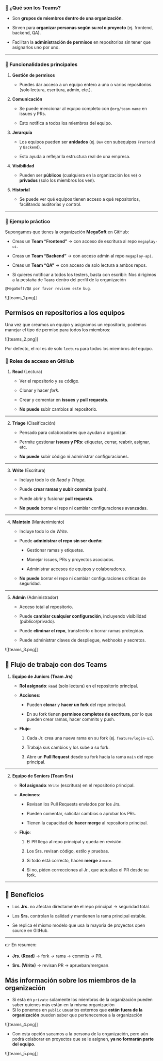 ### 🔹 ¿Qué son los Teams?

- Son **grupos de miembros dentro de una organización**.
    
- Sirven para **organizar personas según su rol o proyecto** (ej. frontend, backend, QA).
    
- Facilitan la **administración de permisos** en repositorios sin tener que asignarlos uno por uno.
    

---

### 🔹 Funcionalidades principales

1. **Gestión de permisos**
    
    - Puedes dar acceso a un equipo entero a uno o varios repositorios (solo lectura, escritura, admin, etc.).
        
2. **Comunicación**
    
    - Se puede mencionar al equipo completo con `@org/team-name` en issues y PRs.
        
    - Esto notifica a todos los miembros del equipo.
        
3. **Jerarquía**
    
    - Los equipos pueden ser **anidados** (ej. `Dev` con subequipos `Frontend` y `Backend`).
        
    - Esto ayuda a reflejar la estructura real de una empresa.
        
4. **Visibilidad**
    
    - Pueden ser **públicos** (cualquiera en la organización los ve) o **privados** (solo los miembros los ven).
        
5. **Historial**
    
    - Se puede ver qué equipos tienen acceso a qué repositorios, facilitando auditorías y control.
        

---

### 🔹 Ejemplo práctico

Supongamos que tienes la organización **MegaSoft** en GitHub:

- Creas un **Team “Frontend”** → con acceso de escritura al repo `megaplay-ui`.
    
- Creas un **Team “Backend”** → con acceso admin al repo `megaplay-api`.
    
- Creas un **Team “QA”** → con acceso de solo lectura a ambos repos.
    
- Si quieres notificar a todos los testers, basta con escribir:
Nos dirigimos a la pestaña de `Teams` dentro del perfil de la organización

```
@MegaSoft/QA por favor revisen este bug.
```

![[teams_1.png]]

## Permisos en repositorios a los equipos

Una vez que creamos un equipo y asignamos un repositorio, podemos manejar el tipo de permiso para todos los miembros:

![[teams_2.png]]

Por defecto, el rol es de solo `lectura` para todos los miembros del equipo.

### 🔹 Roles de acceso en GitHub

1. **Read** (Lectura)
    
    - Ver el repositorio y su código.
        
    - Clonar y hacer _fork_.
        
    - Crear y comentar en **issues** y **pull requests**.
        
    - **No puede** subir cambios al repositorio.
        

---

2. **Triage** (Clasificación)
    
    - Pensado para colaboradores que ayudan a organizar.
        
    - Permite gestionar **issues y PRs**: etiquetar, cerrar, reabrir, asignar, etc.
        
    - **No puede** subir código ni administrar configuraciones.
        

---

3. **Write** (Escritura)
    
    - Incluye todo lo de _Read_ y _Triage_.
        
    - Puede **crear ramas y subir commits** (push).
        
    - Puede abrir y fusionar **pull requests**.
        
    - **No puede** borrar el repo ni cambiar configuraciones avanzadas.
        

---

4. **Maintain** (Mantenimiento)
    
    - Incluye todo lo de _Write_.
        
    - Puede **administrar el repo sin ser dueño**:
        
        - Gestionar ramas y etiquetas.
            
        - Manejar issues, PRs y proyectos asociados.
            
        - Administrar accesos de equipos y colaboradores.
            
    - **No puede** borrar el repo ni cambiar configuraciones críticas de seguridad.
        

---

5. **Admin** (Administrador)
    
    - Acceso total al repositorio.
        
    - Puede **cambiar cualquier configuración**, incluyendo visibilidad (público/privado).
        
    - Puede **eliminar el repo**, transferirlo o borrar ramas protegidas.
        
    - Puede administrar claves de despliegue, webhooks y secretos.

![[teams_3.png]]

## 🔹 Flujo de trabajo con dos Teams

1. **Equipo de Juniors (Team Jrs)**
    
    - **Rol asignado**: `Read` (solo lectura) en el repositorio principal.
        
    - **Acciones**:
        
        - Pueden **clonar** y **hacer un fork** del repo principal.
            
        - En su fork tienen **permisos completos de escritura**, por lo que pueden crear ramas, hacer commits y push.
            
    - **Flujo**:
        
        1. Cada Jr. crea una nueva rama en su fork (ej. `feature/login-ui`).
            
        2. Trabaja sus cambios y los sube a su fork.
            
        3. Abre un **Pull Request** desde su fork hacia la rama `main` del repo principal.
            

---

2. **Equipo de Seniors (Team Srs)**
    
    - **Rol asignado**: `Write` (escritura) en el repositorio principal.
        
    - **Acciones**:
        
        - Revisan los Pull Requests enviados por los Jrs.
            
        - Pueden comentar, solicitar cambios o aprobar los PRs.
            
        - Tienen la capacidad de **hacer merge** al repositorio principal.
            
    - **Flujo**:
        
        1. El PR llega al repo principal y queda en revisión.
            
        2. Los Srs. revisan código, estilo y pruebas.
            
        3. Si todo está correcto, hacen **merge** a `main`.
            
        4. Si no, piden correcciones al Jr., que actualiza el PR desde su fork.
            

---

## 🎯 Beneficios

- Los **Jrs.** no afectan directamente el repo principal → seguridad total.
    
- Los **Srs.** controlan la calidad y mantienen la rama principal estable.
    
- Se replica el mismo modelo que usa la mayoría de proyectos open source en GitHub.
    

---

👉 En resumen:

- **Jrs. (Read)** → fork → rama → commits → PR.
    
- **Srs. (Write)** → revisan PR → aprueban/mergean.

## Más información sobre los miembros de la organización

- Si esta en `private` solamente los miembros de la organización pueden saber quienes más están en la misma organización
- Si lo ponemos en `public` usuarios externos que **están fuera de la organización** pueden saber que pertenecemos a la organización

![[teams_4.png]]

- Con esta opción sacamos a la persona de la organización, pero aún podrá colaborar en proyectos que se le asignen, **ya no formarán parte del equipo**.

![[teams_5.png]]

